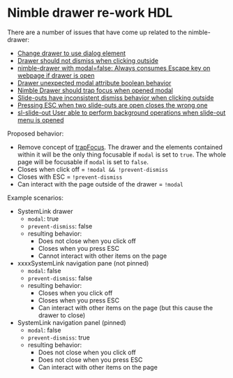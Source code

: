 # Nimble drawer re-work HDL
There are a number of issues that have come up related to the nimble-drawer:

- [Change drawer to use dialog element](https://github.com/ni/nimble/issues/592)
- [Drawer should not dismiss when clicking outside](https://github.com/ni/nimble/issues/636)
- [nimble-drawer with modal=false: Always consumes Escape key on webpage if drawer is open](https://github.com/ni/nimble/issues/234)
- [Drawer unexpected modal attribute boolean behavior](https://github.com/ni/nimble/issues/190)
- [Nimble Drawer should trap focus when opened modal](https://github.com/ni/nimble/issues/186)
- [Slide-outs have inconsistent dismiss behavior when clicking outside](https://dev.azure.com/ni/DevCentral/_queries/edit/2015838/)
- [Pressing ESC when two slide-outs are open closes the wrong one](https://dev.azure.com/ni/DevCentral/_queries/edit/2051165/)
- [sl-slide-out User able to perform background operations when slide-out menu is opened](https://ni.visualstudio.com/DevCentral/_workitems/edit/2104596)


Proposed behavior:
- Remove concept of [trapFocus](https://github.com/microsoft/fast/blob/8327524eaf8175c89c435275974243ab09f3afed/packages/web-components/fast-foundation/src/dialog/dialog.ts#L50). The drawer and the elements contained within it will be the only thing focusable if `modal` is set to `true`. The whole page will be focusable if `modal` is set to `false`.
- Closes when click off = `!modal && !prevent-dismiss`
- Closes with ESC = `!prevent-dismiss`
- Can interact with the page outside of the drawer = `!modal`

Example scenarios:
- SystemLink drawer
    - `modal`: true
    - `prevent-dismiss`: false
    - resulting behavior:
        - Does not close when you click off
        - Closes when you press ESC
        - Cannot interact with other items on the page
- xxxxSystemLink navigation pane (not pinned)
    - `modal`: false
    - `prevent-dismiss`: false
    - resulting behavior:
        - Closes when you click off
        - Closes when you press ESC
        - Can interact with other items on the page (but this cause the drawer to close)
- SystemLink navigation panel (pinned)
    - `modal`: false
    - `prevent-dismiss`: true
    - resulting behavior:
        - Does not close when you click off
        - Does not close when you press ESC
        - Can interact with other items on the page
